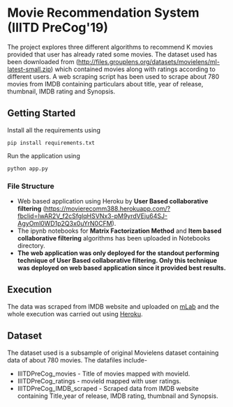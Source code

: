 # Movie Recommendation System (IIITD PreCog'19)

The project explores three different algorithms to recommend K movies provided that user has already rated some movies.
  The dataset used has been downloaded from (http://files.grouplens.org/datasets/movielens/ml-latest-small.zip) which contained movies along with ratings according to different users. 
  A web scraping script has been used to scrape about 780 movies from IMDB containing particulars about title, year of release, thumbnail, IMDB rating and Synopsis.
## Getting Started

Install all the requirements using 
```
pip install requirements.txt

```
Run the application using
```
python app.py

```

### File Structure

* Web based application using Heroku by **User Based collaborative filtering** (https://movierecomm388.herokuapp.com/?fbclid=IwAR2V_f2cSfglqHSVNx3-pM9yrdVEju64SJ-AgyOml0WD1p2Q3x0uYrN0CFM).
* The ipynb notebooks for **Matrix Factorization Method** and **Item based collaborative filtering** algorithms has been uploaded in Notebooks directory.
* **The web application was only deployed for the standout performing technique of **User Based collaborative filtering. Only this technique was deployed on web based application since it provided best results.****

## Execution

The data was scraped from IMDB website and uploaded on [mLab](https://mlab.com/) and the whole execution was carried out using [Heroku](https://www.heroku.com/).

## Dataset
The dataset used is a subsample of original Movielens dataset containing data of about 780 movies.
The datafiles include-
* IIITDPreCog_movies - Title of movies mapped with movieId.
* IIITDPreCog_ratings - movieId mapped with user ratings.
* IIITDPreCog_IMDB_scraped - Scraped data from IMDB website containing Title,year of release, IMDB rating, thumbnail and Synopsis.


